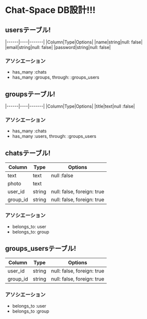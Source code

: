 # Chat-Space DB設計!!!

 ## usersテーブル!
|------|----|-------|
|Column|Type|Options|
|name|string|null: false|
|email|string|null: false|
|password|string|null: false|
### アソシエーション
- has_many :chats
- has_many :groups, through: :groups_users



## groupsテーブル!
|------|----|-------|
|Column|Type|Options|
|title|text|null :false|
### アソシエーション
- has_many :chats
- has_many :users, through: :groups_users



## chatsテーブル!
|Column|Type|Options|
|------|----|-------|
|text|text|null :false|
|photo|text||
user_id|string|null: false, foreign: true|
group_id|string|null: false, foreign: true|
### アソシエーション
- belongs_to: user
- belongs_to: group



## groups_usersテーブル!
|Column|Type|Options|
|------|----|-------|
|user_id|string|null: false, foreign: true|
|group_id|string|null: false, foreign: true|
### アソシエーション
- belongs_to :user
- belongs_to :group